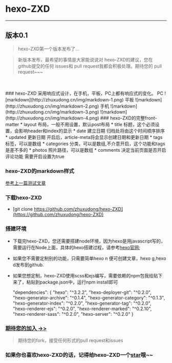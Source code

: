 # hexo-ZXD
***
## 版本0.1

> hexo-ZXD第一个版本发布了...


> 新版本发布，最希望的事情是大家能说说对 hexo-ZXD的建议，您在 github提交的任何 issues和 pull request我都会积极处理。期待您的 pull request~~~



<!--more-->

<br>
<br>   
### hexo-ZXD 采用响应式设计，在手机，平板，PC上都有响应式的变化。
PC
![markdown](http://zhuxudong.cn/img/markdown-1.png)
平板
![markdown](http://zhuxudong.cn/img/markdown-2.png)
手机
![markdown](http://zhuxudong.cn/img/markdown-3.png)
![markdown](http://zhuxudong.cn/img/markdown-4.png)
### hexo-ZXD的完整front-matter
* layout	布局，一般不用设置，默认post布局
* title	标题，这个必须设置，会影响header和index的显示	
* date	建立日期	归档处将由这个时间顺序排序
* updated	更新日期	开启后，article-meta将会显示创建日期和更新日期
* tags	标签，可以是数组	
* categories	分类，可以是数组,不介意开启，这个功能和tags是差不多的
* photos 照片路径，可以是数组
* comments	决定当前页面是否开启评论功能	需要开启设置为true

### hexo-ZXD的markdown样式
[参考上一篇测试文章](http://zhuxudong.cn/2017/01/03/test/)

### 下载hexo-ZXD
* [git clone https://github.com/zhuxudong/hexo-ZXD](https://github.com/zhuxudong/hexo-ZXD)

### 搭建环境
* 下载完hexo-ZXD，您还需要搭建node环境，因为hexo是用javascript写的，需要运行在Node上面，具体的hexo搭建过程，请参考[hexo官网](//hexo.io);
* 如果您不需要定制别的功能，只需要简单hexo n 便可创建文章，hexo g,hexo d发布到github.
* 如果您想定制，hexo-ZXD使用scss和ejs编写，需要依赖的npm包我给贴下来了，粘贴到package.json中，运行npm install即可
	

	"dependencies": {
    	"hexo": "^3.2.2",
    	"hexo-deployer-git": "^0.2.0",
    	"hexo-generator-archive": "^0.1.4",
    	"hexo-generator-category": "^0.1.3",
    	"hexo-generator-index": "^0.2.0",
    	"hexo-generator-tag": "^0.2.0",
    	"hexo-renderer-ejs": "^0.2.0",
    	"hexo-renderer-marked": "^0.2.10",
    	"hexo-renderer-sass": "^0.2.0",
    	"hexo-server": "^0.2.0"
  	}


### [期待您的加入 ->>](https://github.com/zhuxudong/hexo-ZXD)
>  期待您的fork，接受任何形式的pull request和issues

### 如果你也喜欢hexo-ZXD的话，记得给hexo-ZXD一个[star](https://github.com/zhuxudong/hexo-ZXD)哦~~
